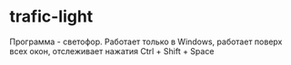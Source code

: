 # trafic-light
Программа - светофор. Работает только в Windows, работает поверх всех окон, отслеживает нажатия Ctrl + Shift + Space

